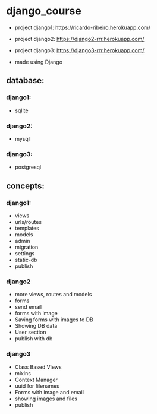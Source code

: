 # django_course
- project django1: https://ricardo-ribeiro.herokuapp.com/
- project django2: https://django2-rrr.herokuapp.com/
- project django3: https://django3-rrr.herokuapp.com/

- made using Django

## database:
### django1:
- sqlite
### django2: 
- mysql

### django3: 
- postgresql


## concepts: 

### django1:
- views
- urls/routes
- templates
- models
- admin
- migration
- settings
- static-db
- publish

### django2
- more views, routes and models
- forms
- send email
- forms with image
- Saving forms with images to DB
- Showing DB data 
- User section
- publish with db

### django3
- Class Based Views
- mixins
- Context Manager
- uuid for filenames
- Forms with image and email
- showing images and files
- publish
